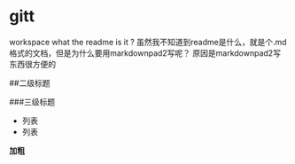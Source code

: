 gitt
====

workspace
what the readme is it ?
虽然我不知道到readme是什么，就是个.md格式的文档，但是为什么要用markdownpad2写呢？
原因是markdownpad2写东西很方便的

##二级标题

###三级标题

* 列表
* 列表

**加粗**
